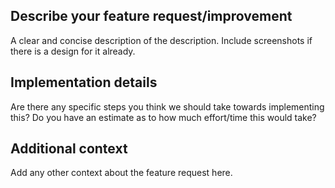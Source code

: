 ## Describe your feature request/improvement
A clear and concise description of the description. Include screenshots if there is a design for it already.

## Implementation details
Are there any specific steps you think we should take towards implementing this? Do you have an estimate as to how much effort/time this would take?

## Additional context
Add any other context about the feature request here.
